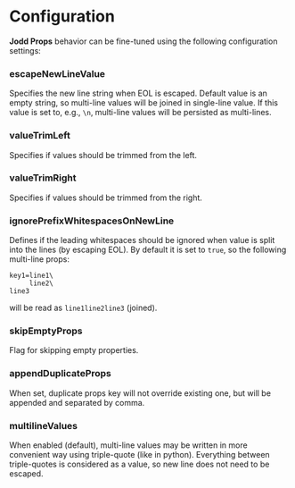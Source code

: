 # Configuration

**Jodd Props** behavior can be fine-tuned using the following configuration settings:

### escapeNewLineValue

Specifies the new line string when EOL is escaped. Default value is an empty string, so multi-line values will be joined in single-line value. If this value is set to, e.g., `\n`, multi-line values will be persisted as multi-lines.

### valueTrimLeft

Specifies if values should be trimmed from the left.

### valueTrimRight

Specifies if values should be trimmed from the right.

### ignorePrefixWhitespacesOnNewLine

Defines if the leading whitespaces should be ignored when value is split into the lines \(by escaping EOL\). By default it is set to `true`, so the following multi-line props:

```text
key1=line1\
     line2\
line3
```

will be read as `line1line2line3` \(joined\).

### skipEmptyProps

Flag for skipping empty properties.

### appendDuplicateProps

When set, duplicate props key will not override existing one, but will be appended and separated by comma.

### multilineValues

When enabled \(default\), multi-line values may be written in more convenient way using triple-quote \(like in python\). Everything between triple-quotes is considered as a value, so new line does not need to be escaped.

